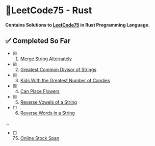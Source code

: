 # 🦀LeetCode75 - Rust

#### Contains Solutions to [LeetCode75](https://leetcode.com/studyplan/leetcode-75/) in Rust Programming Language.

## ✅ Completed So Far

- [x]  1. [Merge String Alternately](https://leetcode.com/problems/merge-strings-alternately/description/)
- [x]  2. [Greatest Common Divisor of Strings](https://leetcode.com/problems/greatest-common-divisor-of-strings/description/)
- [x]  3. [Kids With the Greatest Number of Candies](https://leetcode.com/problems/kids-with-the-greatest-number-of-candies/description/)
- [x]  4. [Can Place Flowers](https://leetcode.com/problems/can-place-flowers/)
- [x]  5. [Reverse Vowels of a String](https://leetcode.com/problems/reverse-vowels-of-a-string/description/)
- [ ]  6. [Reverse Words in a String](https://leetcode.com/problems/reverse-words-in-a-string/description/)

...

- [ ]  75. [Online Stock Span](https://leetcode.com/problems/online-stock-span/description/)
